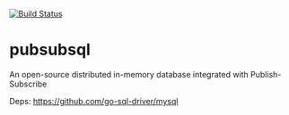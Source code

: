  [![Build Status](https://api.travis-ci.org/pubsubsql/pubsubsql.svg?branch=master)](https://api.travis-ci.org/pubsubsql/pubsubsql.svg?branch=master)

pubsubsql
=========
An open-source distributed in-memory database integrated with Publish-Subscribe

Deps:
https://github.com/go-sql-driver/mysql
